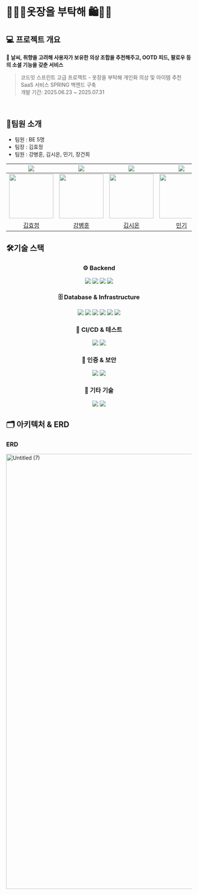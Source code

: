 # 👚👕👖옷장을 부탁해 🛍️👛👞 


## 💻 프로젝트 개요

**👕 날씨, 취향을 고려해 사용자가 보유한 의상 조합을 추천해주고, OOTD 피드, 팔로우 등의 소셜 기능을 갖춘 서비스**

> 코드잇 스프린트 고급 프로젝트 - 옷장을 부탁해 
> 개인화 의상 및 아이템 추천 SaaS 서비스 SPRING 백엔드 구축  
> 개발 기간: 2025.06.23 ~ 2025.07.31

<br/>

## <span id="2">👥팀원 소개</span>

- 팀원 : BE 5명
- 팀장 : 김효정
- 팀원 : 강병훈, 김시온, 민기, 장건희

<div align="center">

|            <img src="https://img.shields.io/badge/Project_Leader-fdba01" />             |              <img src="https://img.shields.io/badge/Team_Member-FF9900F" />              |              <img src="https://img.shields.io/badge/Team_Member-6DB33F" />               |              <img src="https://img.shields.io/badge/Team_Member-6DB33F" />               |              <img src="https://img.shields.io/badge/Team_Member-6DB33F" />               |
|:---------------------------------------------------------------------------------------:|:---------------------------------------------------------------------------------------:|:----------------------------------------------------------------------------------------:|:----------------------------------------------------------------------------------------:|:----------------------------------------------------------------------------------------:|
| <img src="https://avatars.githubusercontent.com/u/101076275?v=4" width="120px;" alt=""/> | <img src="https://avatars.githubusercontent.com/u/191115947?v=4" width="120px;" alt=""/> | <img src="https://avatars.githubusercontent.com/u/80618017?v=4" width="120px;" alt=""/> | <img src="https://avatars.githubusercontent.com/u/111266826?v=4" width="120px;" alt=""/> | <img src="https://avatars.githubusercontent.com/u/62974816?v=4" width="120px;" alt=""/> |
|                           [김효정](https://github.com/hyojKim2)                            |                        [강병훈](https://github.com/kbh-n)                        |                            [김시온](https://github.com/Goospel)                            |                          [민기](https://github.com/GiMin0123)                          |                           [장건희](https://github.com/Gunh2ee)                           |

</div>

## 🛠️기술 스택

<div align=center> 

### ⚙️ Backend

<p>
<img src="https://img.shields.io/badge/Spring_Boot-6DB33F?style=flat-square&logo=springboot&logoColor=white"/>
<img src="https://img.shields.io/badge/JPA-59666C?style=flat-square&logo=hibernate&logoColor=white"/>
<img src="https://img.shields.io/badge/QueryDSL-000000?style=flat-square"/>
<img src="https://img.shields.io/badge/Scheduler-6DB33F?style=flat-square&logo=spring&logoColor=white"/>
</p>

### 🗄️ Database & Infrastructure

<p>
<img src="https://img.shields.io/badge/PostgreSQL-4169E1?style=flat-square&logo=postgresql&logoColor=white"/>
<img src="https://img.shields.io/badge/AWS-232F3E?style=flat-square&logo=amazonaws&logoColor=white"/>
<img src="https://img.shields.io/badge/RDS-527FFF?style=flat-square&logo=amazonrds&logoColor=white"/>
<img src="https://img.shields.io/badge/ECS-FF9900?style=flat-square&logo=amazonecs&logoColor=white"/>
<img src="https://img.shields.io/badge/ECR-FF9900?style=flat-square&logo=amazonaws&logoColor=white"/>
<img src="https://img.shields.io/badge/S3-569A31?style=flat-square&logo=amazons3&logoColor=white"/>
</p>

### 🔁 CI/CD & 테스트

<p>
<img src="https://img.shields.io/badge/GitHub_Actions-2088FF?style=flat-square&logo=githubactions&logoColor=white"/>
<img src="https://img.shields.io/badge/Jacoco-C71A36?style=flat-square"/>
</p>


### 🔐 인증 & 보안

<p> 
<img src="https://img.shields.io/badge/spring security-4A90E2?style=flat-square&logo=openid&logoColor=white"/> 
<img src="https://img.shields.io/badge/Oauth-9cfd01?style=flat-square&logo=openid&logoColor=white"/> 
</p>

### 🧠 기타 기술

<p> 
<img src="https://img.shields.io/badge/Google Gemini API-b69eef?style=flat-square"/> 
<img src="https://img.shields.io/badge/KMA API-91d8fc?style=flat-square"/> 
</p>

</div>

## 🗂 아키텍처 & ERD


<h3>ERD</h3>
<img width="1899" height="1177" alt="Untitled (7)" src="https://github.com/user-attachments/assets/f082d66e-5594-4bab-9ab6-a99931ad14e6" />

</div>
